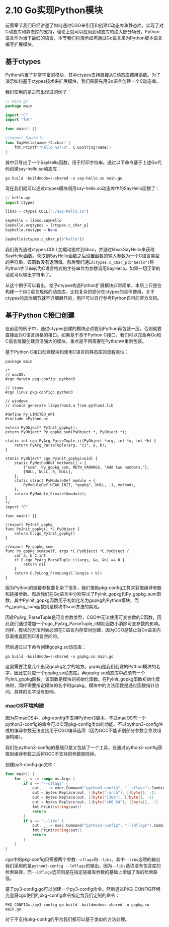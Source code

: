 # 2.10 Go实现Python模块

前面章节我们已经讲述了如何通过CGO来引用和创建C动态库和静态库。实现了对C动态库和静态库的支持，理论上就可以应用到动态库的绝大部分场景。Python语言作为当下最红的语言，本节我们将演示如何通过Go语言来为Python脚本语言编写扩展模块。

## 基于ctypes

Python内置了非常丰富的模块，其中ctypes支持直接从C动态库调用函数。为了演示如何基于ctypes技术来扩展模块，我们需要先用Go语言创建一个C动态库。

我们使用的是之前出现过的例子：

```go
// main.go
package main

import "C"
import "fmt"

func main() {}

//export SayHello
func SayHello(name *C.char) {
	fmt.Printf("hello %s!\n", C.GoString(name))
}
```

其中只导出了一个SayHello函数，用于打印字符串。通过以下命令基于上述Go代码创建say-hello.so动态库：

```
go build -buildmode=c-shared -o say-hello.so main.go
```

现在我们就可以通过ctypes模块调用say-hello.so动态库中的SayHello函数了：

```python
// hello.py
import ctypes

libso = ctypes.CDLL("./say-hello.so")

SayHello = libso.SayHello
SayHello.argtypes = [ctypes.c_char_p]
SayHello.restype = None

SayHello(ctypes.c_char_p(b"hello"))
```

我们首先通过ctypes.CDLL加载动态库到libso，并通过libso.SayHello来获取SayHello函数。获取到SayHello函数之后设置函数的输入参数为一个C语言类型的字符串，该函数没有返回值。然后我们通过`ctypes.c_char_p(b"hello")`将Python字节串转为C语言格式的字符串作为参数调用SayHello。如果一切正常的话就可以输出字符串了。

从这个例子可以看出，给予ctypes构造Python扩展模块非常简单，本质上只是在构建一个纯C语言规格的动态库。比较复杂的部分在ctypes的具体使用，关于ctypes的具体细节就不详细展开的，用户可以自行参考Python自带的官方文档。

## 基于Python C接口创建

在前面的例子中，通过ctypes创建的模块必须要用Python再包装一层，否则就要直接面对C语言风格的接口。如果基于基于Python C接口，我们可以完全再Go和C语言层面创建灵活强大的模块，重点是不再需要在Python中重新包装。

基于Python C接口创建模块和使用C语言的静态库的流程类似：

```
package main

/*
// macOS:
#cgo darwin pkg-config: python3

// linux
#cgo linux pkg-config: python3

// windows
// should generate libpython3.a from python3.lib

#define Py_LIMITED_API
#include <Python.h>

extern PyObject* PyInit_gopkg();
extern PyObject* Py_gopkg_sum(PyObject *, PyObject *);

static int cgo_PyArg_ParseTuple_ii(PyObject *arg, int *a, int *b) {
	return PyArg_ParseTuple(arg, "ii", a, b);
}

static PyObject* cgo_PyInit_gopkg(void) {
	static PyMethodDef methods[] = {
		{"sum", Py_gopkg_sum, METH_VARARGS, "Add two numbers."},
		{NULL, NULL, 0, NULL},
	};
	static struct PyModuleDef module = {
		PyModuleDef_HEAD_INIT, "gopkg", NULL, -1, methods,
	};
	return PyModule_Create(&module);
}
*/
import "C"

func main() {}

//export PyInit_gopkg
func PyInit_gopkg() *C.PyObject {
	return C.cgo_PyInit_gopkg()
}

//export Py_gopkg_sum
func Py_gopkg_sum(self, args *C.PyObject) *C.PyObject {
	var a, b C.int
	if C.cgo_PyArg_ParseTuple_ii(args, &a, &b) == 0 {
		return nil
	}
	return C.PyLong_FromLong(C.long(a + b))
}
```

因为Python的链接参数要复杂了很多，我们借助pkg-config工具来获取编译参数和链接参数。然后我们在Go语言中分别导出了PyInit_gopkg和Py_gopkg_sum函数，其中PyInit_gopkg函数用于初始化名为gopkg的Python模块，而Py_gopkg_sum函数则是模块中sum方法的实现。

因此PyArg_ParseTuple是可变参数类型，CGO中无法使用可变参数的C函数，因此我们通过增加一个cgo_PyArg_ParseTuple_ii辅助函数小消除可变参数的影响。同样，模块的方法列表必须在C语言内存空间创建，因为CGO是禁止将Go语言内存直接返回到C语言空间的。

然后通过以下命令创建gopkg.so动态库：

```
go build -buildmode=c-shared -o gopkg.so main.go
```

这里需要注意几个出现gopkg名字的地方。gopkg是我们创建的Python模块的名字，因此它对应一个gopkg.so动态库。再gopkg.so动态库中必须有一个PyInit_gopkg函数，该函数是模块的初始化函数。在PyInit_gopkg函数初始化模块时，同样需要指定模块的名字时gopkg。模块中的方法函数是通过函数指针访问，具体的名字没有影响。

### macOS环境构建

因为在macOS中，pkg-config不支持Python3版本。不过macOS有一个python3-config的命令可以实现pkg-config类似的功能。不过python3-config生成的编译参数无法直接用于CGO编译选项（因为GCC不能识别部分参数会导致错误构建）。

我们在python3-config的基础只是又包装了一个工具，在通过python3-config获取到编译参数之后将GCC不支持的参数剔除掉。

创建py3-config.go文件：

```go
func main() {
	for _, s := range os.Args {
		if s == "--cflags" {
			out, _ := exec.Command("python3-config", "--cflags").CombinedOutput()
			out = bytes.Replace(out, []byte("-arch"), []byte{}, -1)
			out = bytes.Replace(out, []byte("i386"), []byte{}, -1)
			out = bytes.Replace(out, []byte("x86_64"), []byte{}, -1)
			fmt.Print(string(out))
			return
		}
		if s == "--libs" {
			out, _ := exec.Command("python3-config", "--ldflags").CombinedOutput()
			fmt.Print(string(out))
			return
		}
	}
}
```

cgo中的pkg-config只需要两个参数`--cflags`和`--libs`。其中`--libs`选项的输出我们采用的是`python3-config --ldflags`的输出，因为`--libs`选项没有包含库的检索路径，而`--ldflags`选项则是在指定链接库参数的基础上增加了库的检索路径。

基于py3-config.go可以创建一个py3-config命令。然后通过PKG_CONFIG环境变量将cgo使用的pkg-config命令指定为我们定制的命令：

```
PKG_CONFIG=./py3-config go build -buildmode=c-shared -o gopkg.so main.go
```

对于不支持pkg-config的平台我们都可以基于类似的方法处理。
